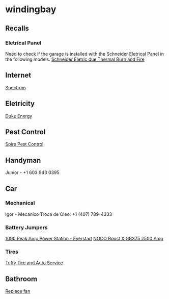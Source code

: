 # windingbay

## Recalls
### Eletrical Panel
Need to check if the garage is installed with the Schneider Eletrical Panel in the following models.
[Schneider Eletric due Thermal Burn and Fire](https://www.cpsc.gov/Recalls/2022/Schneider-ElectricTM-Recalls-1-4-Million-Electrical-Panels-Due-to-Thermal-Burn-and-Fire-Hazards)

## Internet
[Spectrum](https://www.spectrum.com/)

## Eletricity
[Duke Energy](https://www.duke-energy.com)

## Pest Control
[Spire Pest Control](https://spirepest.com/)

## Handyman
Junior - +1 603 943 0395 

## Car 
### Mechanical
Igor - Mecanico Troca de Oleo: +1 (407) 789-4333

### Battery Jumpers
[1000 Peak Amp Power Station - Everstart](https://www.walmart.com/ip/477068813)
[NOCO Boost X GBX75 2500 Amp](https://a.co/d/4gqaNve)

### Tires
[Tuffy Tire and Auto Service](https://maps.app.goo.gl/HF9EfejcpSjzBVsU9?g_st=ic)

## Bathroom
[Replace fan](https://youtu.be/oxchN4cVX5Q)
